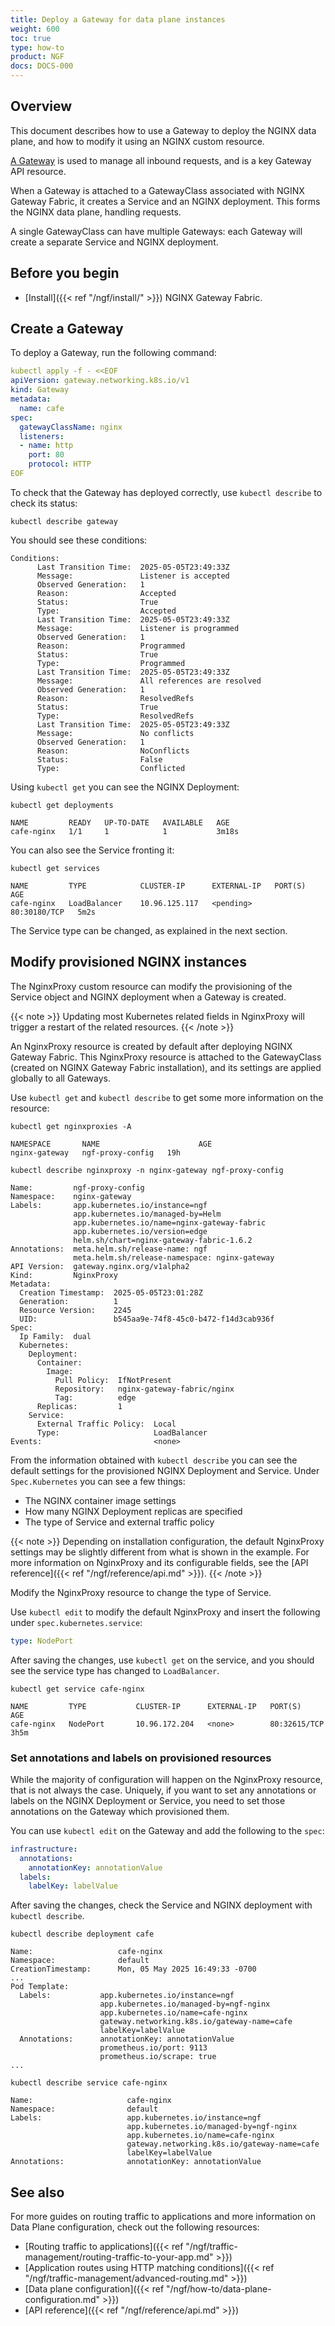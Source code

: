 ```yaml
---
title: Deploy a Gateway for data plane instances
weight: 600
toc: true
type: how-to
product: NGF
docs: DOCS-000
---
```


## Overview

This document describes how to use a Gateway to deploy the NGINX data plane, and how to modify it using an NGINX custom resource.

[A Gateway](https://gateway-api.sigs.k8s.io/concepts/api-overview/#gateway) is used to manage all inbound requests, and is a key Gateway API resource.

When a Gateway is attached to a GatewayClass associated with NGINX Gateway Fabric, it creates a Service and an NGINX deployment. This forms the NGINX data plane, handling requests.

A single GatewayClass can have multiple Gateways: each Gateway will create a separate Service and NGINX deployment.

## Before you begin

- [Install]({{< ref "/ngf/install/" >}}) NGINX Gateway Fabric.

## Create a Gateway

To deploy a Gateway, run the following command:

```yaml
kubectl apply -f - <<EOF
apiVersion: gateway.networking.k8s.io/v1
kind: Gateway
metadata:
  name: cafe
spec:
  gatewayClassName: nginx
  listeners:
  - name: http
    port: 80
    protocol: HTTP
EOF
```

To check that the Gateway has deployed correctly, use `kubectl describe` to check its status:

```shell
kubectl describe gateway
```

You should see these conditions:

```text
Conditions:
      Last Transition Time:  2025-05-05T23:49:33Z
      Message:               Listener is accepted
      Observed Generation:   1
      Reason:                Accepted
      Status:                True
      Type:                  Accepted
      Last Transition Time:  2025-05-05T23:49:33Z
      Message:               Listener is programmed
      Observed Generation:   1
      Reason:                Programmed
      Status:                True
      Type:                  Programmed
      Last Transition Time:  2025-05-05T23:49:33Z
      Message:               All references are resolved
      Observed Generation:   1
      Reason:                ResolvedRefs
      Status:                True
      Type:                  ResolvedRefs
      Last Transition Time:  2025-05-05T23:49:33Z
      Message:               No conflicts
      Observed Generation:   1
      Reason:                NoConflicts
      Status:                False
      Type:                  Conflicted
```

Using `kubectl get` you can see the NGINX Deployment:

```shell
kubectl get deployments
```
```text
NAME         READY   UP-TO-DATE   AVAILABLE   AGE
cafe-nginx   1/1     1            1           3m18s
```

You can also see the Service fronting it:

```shell
kubectl get services
```
```text
NAME         TYPE            CLUSTER-IP      EXTERNAL-IP   PORT(S)        AGE
cafe-nginx   LoadBalancer    10.96.125.117   <pending>     80:30180/TCP   5m2s
```

The Service type can be changed, as explained in the next section.

## Modify provisioned NGINX instances

The NginxProxy custom resource can modify the provisioning of the Service object and NGINX deployment when a Gateway is created.

{{< note >}} Updating most Kubernetes related fields in NginxProxy will trigger a restart of the related resources. {{< /note >}}

An NginxProxy resource is created by default after deploying NGINX Gateway Fabric. This NginxProxy resource is attached to the GatewayClass (created on NGINX Gateway Fabric installation), and 
its settings are applied globally to all Gateways.

Use `kubectl get` and `kubectl describe` to get some more information on the resource:

```shell
kubectl get nginxproxies -A   
```
```text
NAMESPACE       NAME                      AGE
nginx-gateway   ngf-proxy-config   19h
```

```shell
kubectl describe nginxproxy -n nginx-gateway ngf-proxy-config
```
```text
Name:         ngf-proxy-config
Namespace:    nginx-gateway
Labels:       app.kubernetes.io/instance=ngf
              app.kubernetes.io/managed-by=Helm
              app.kubernetes.io/name=nginx-gateway-fabric
              app.kubernetes.io/version=edge
              helm.sh/chart=nginx-gateway-fabric-1.6.2
Annotations:  meta.helm.sh/release-name: ngf
              meta.helm.sh/release-namespace: nginx-gateway
API Version:  gateway.nginx.org/v1alpha2
Kind:         NginxProxy
Metadata:
  Creation Timestamp:  2025-05-05T23:01:28Z
  Generation:          1
  Resource Version:    2245
  UID:                 b545aa9e-74f8-45c0-b472-f14d3cab936f
Spec:
  Ip Family:  dual
  Kubernetes:
    Deployment:
      Container:
        Image:
          Pull Policy:  IfNotPresent
          Repository:   nginx-gateway-fabric/nginx
          Tag:          edge
      Replicas:         1
    Service:
      External Traffic Policy:  Local
      Type:                     LoadBalancer
Events:                         <none>
```

From the information obtained with `kubectl describe` you can see the default settings for the provisioned NGINX Deployment and Service.
Under `Spec.Kubernetes` you can see a few things:
- The NGINX container image settings
- How many NGINX Deployment replicas are specified
- The type of Service and external traffic policy

{{< note >}} Depending on installation configuration, the default NginxProxy settings may be slightly different from what is shown in the example. 
For more information on NginxProxy and its configurable fields, see the [API reference]({{< ref "/ngf/reference/api.md" >}}). {{< /note >}}

Modify the NginxProxy resource to change the type of Service.

Use `kubectl edit` to modify the default NginxProxy and insert the following under `spec.kubernetes.service`:

```yaml
type: NodePort
```

After saving the changes, use `kubectl get` on the service, and you should see the service type has changed to `LoadBalancer`.

```shell
kubectl get service cafe-nginx      
```
```text
NAME         TYPE           CLUSTER-IP      EXTERNAL-IP   PORT(S)        AGE
cafe-nginx   NodePort       10.96.172.204   <none>        80:32615/TCP   3h5m
```

### Set annotations and labels on provisioned resources

While the majority of configuration will happen on the NginxProxy resource, that is not always the case. Uniquely, if
you want to set any annotations or labels on the NGINX Deployment or Service, you need to set those annotations on the Gateway which
provisioned them. 

You can use `kubectl edit` on the Gateway and add the following to the `spec`:

```yaml
infrastructure:
  annotations:
    annotationKey: annotationValue
  labels:
    labelKey: labelValue
```

After saving the changes, check the Service and NGINX deployment with `kubectl describe`.

```shell
kubectl describe deployment cafe
```
```text
Name:                   cafe-nginx
Namespace:              default
CreationTimestamp:      Mon, 05 May 2025 16:49:33 -0700
...
Pod Template:
  Labels:           app.kubernetes.io/instance=ngf
                    app.kubernetes.io/managed-by=ngf-nginx
                    app.kubernetes.io/name=cafe-nginx
                    gateway.networking.k8s.io/gateway-name=cafe
                    labelKey=labelValue
  Annotations:      annotationKey: annotationValue
                    prometheus.io/port: 9113
                    prometheus.io/scrape: true
...
```

```shell
kubectl describe service cafe-nginx
```
```text
Name:                     cafe-nginx
Namespace:                default
Labels:                   app.kubernetes.io/instance=ngf
                          app.kubernetes.io/managed-by=ngf-nginx
                          app.kubernetes.io/name=cafe-nginx
                          gateway.networking.k8s.io/gateway-name=cafe
                          labelKey=labelValue
Annotations:              annotationKey: annotationValue
```

## See also

For more guides on routing traffic to applications and more information on Data Plane configuration, check out the following resources:

- [Routing traffic to applications]({{< ref "/ngf/traffic-management/routing-traffic-to-your-app.md" >}})
- [Application routes using HTTP matching conditions]({{< ref "/ngf/traffic-management/advanced-routing.md" >}})
- [Data plane configuration]({{< ref "/ngf/how-to/data-plane-configuration.md" >}})
- [API reference]({{< ref "/ngf/reference/api.md" >}})